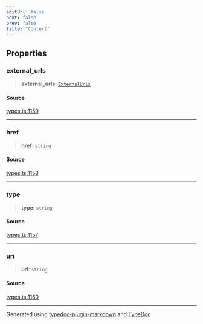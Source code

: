 ```yaml
---
editUrl: false
next: false
prev: false
title: "Context"
---
```


## Properties

### external\_urls

> **external\_urls**: [`ExternalUrls`](/api/interfaces/externalurls/)

#### Source

[types.ts:1159](https://github.com/fostertheweb/spotify-web-sdk/blob/b2835c1/src/types.ts#L1159)

***

### href

> **href**: `string`

#### Source

[types.ts:1158](https://github.com/fostertheweb/spotify-web-sdk/blob/b2835c1/src/types.ts#L1158)

***

### type

> **type**: `string`

#### Source

[types.ts:1157](https://github.com/fostertheweb/spotify-web-sdk/blob/b2835c1/src/types.ts#L1157)

***

### uri

> **uri**: `string`

#### Source

[types.ts:1160](https://github.com/fostertheweb/spotify-web-sdk/blob/b2835c1/src/types.ts#L1160)

***

Generated using [typedoc-plugin-markdown](https://www.npmjs.com/package/typedoc-plugin-markdown) and [TypeDoc](https://typedoc.org/)
